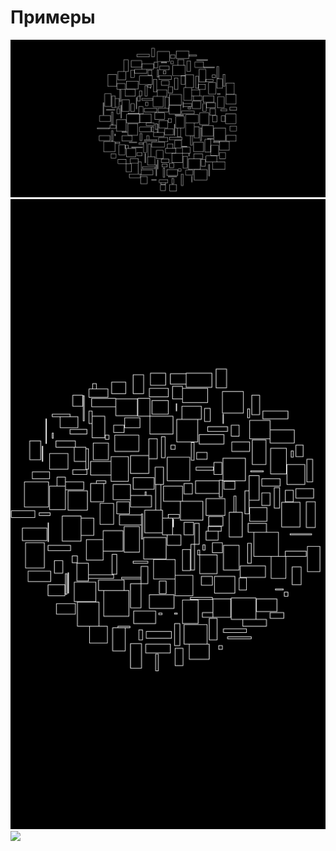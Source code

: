 # Примеры

![](Examples/LandscapeCloud200Rectangles.png)
![](Examples/PortraitCloud200Rectangles.png)
![](IExamples/SquareCloud100Rectangles.png)